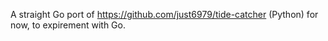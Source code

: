 A straight Go port of https://github.com/just6979/tide-catcher (Python) for now, to expirement with Go.
